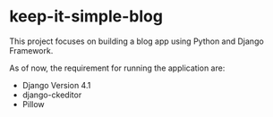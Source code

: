 # keep-it-simple-blog
This project focuses on building a blog app using Python and Django Framework.

As of now, the requirement for running the application are: 

* Django Version 4.1
* django-ckeditor
* Pillow
